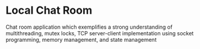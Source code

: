 # Local Chat Room

Chat room application which exemplifies a strong understanding of multithreading, mutex locks, TCP server-client implementation using socket programming, memory management, and state management
